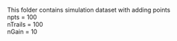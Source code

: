 This folder contains simulation dataset with adding points  
npts = 100  
nTrails = 100  
nGain = 10  
